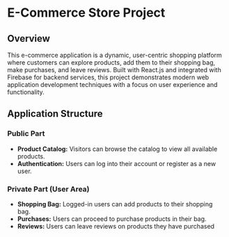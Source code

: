 # E-Commerce Store Project

## Overview

This e-commerce application is a dynamic, user-centric shopping platform where customers can explore products, add them to their shopping bag, make purchases, and leave reviews. Built with React.js and integrated with Firebase for backend services, this project demonstrates modern web application development techniques with a focus on user experience and functionality.

## Application Structure

### Public Part

- **Product Catalog:** Visitors can browse the catalog to view all available products.
- **Authentication:** Users can log into their account or register as a new user.

### Private Part (User Area)

- **Shopping Bag:** Logged-in users can add products to their shopping bag.
- **Purchases:** Users can proceed to purchase products in their bag.
- **Reviews:** Users can leave reviews on products they have purchased
